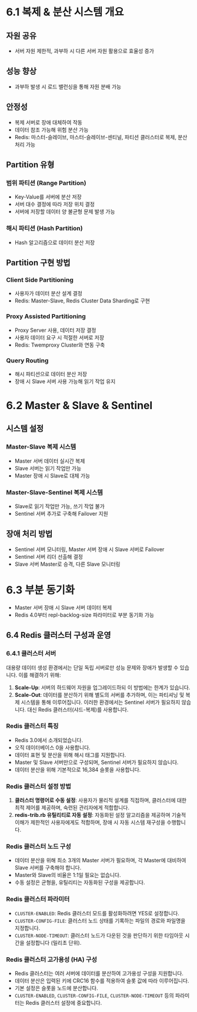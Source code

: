 # 6.1 복제 & 분산 시스템 개요

## 자원 공유
- 서버 자원 제한적, 과부하 시 다른 서버 자원 활용으로 효율성 증가

## 성능 향상
- 과부하 발생 시 로드 밸런싱을 통해 자원 분배 가능

## 안정성
- 복제 서버로 장애 대체하여 작동
- 데이터 참조 가능해 위험 분산 가능
- Redis: 마스터-슬레이브, 마스터-슬레이브-센티널, 파티션 클러스터로 복제, 분산처리 가능

## Partition 유형
### 범위 파티션 (Range Partition)
- Key-Value를 서버에 분산 저장
- 서버 대수 결정에 따라 저장 위치 결정
- 서버에 저장할 데이터 양 불균형 문제 발생 가능

### 해시 파티션 (Hash Partition)
- Hash 알고리즘으로 데이터 분산 저장

## Partition 구현 방법
### Client Side Partitioning
- 사용자가 데이터 분산 설계 결정
- Redis: Master-Slave, Redis Cluster Data Sharding로 구현

### Proxy Assisted Partitioning
- Proxy Server 사용, 데이터 저장 결정
- 사용자 데이터 요구 시 적절한 서버로 저장
- Redis: Twemproxy Cluster와 연동 구축

### Query Routing
- 해시 파티션으로 데이터 분산 저장
- 장애 시 Slave 서버 사용 가능해 읽기 작업 유지

# 6.2 Master & Slave & Sentinel

## 시스템 설정
### Master-Slave 복제 시스템
- Master 서버 데이터 실시간 복제
- Slave 서버는 읽기 작업만 가능
- Master 장애 시 Slave로 대체 가능

### Master-Slave-Sentinel 복제 시스템
- Slave로 읽기 작업만 가능, 쓰기 작업 불가
- Sentinel 서버 추가로 구축해 Failover 지원

## 장애 처리 방법
- Sentinel 서버 모니터링, Master 서버 장애 시 Slave 서버로 Failover
- Sentinel 서버 리더 선출해 결정
- Slave 서버 Master로 승격, 다른 Slave 모니터링

# 6.3 부분 동기화
- Master 서버 장애 시 Slave 서버 데이터 복제
- Redis 4.0부터 repl-backlog-size 파라미터로 부분 동기화 가능


## 6.4 Redis 클러스터 구성과 운영

### 6.4.1 클러스터 서버

대용량 데이터 생성 환경에서는 단일 독립 서버로만 성능 문제와 장애가 발생할 수 있습니다. 이를 해결하기 위해:

1. **Scale-Up**: 서버의 하드웨어 자원을 업그레이드하되 이 방법에는 한계가 있습니다.
2. **Scale-Out**: 데이터를 분산하기 위해 별도의 서버를 추가하며, 이는 파티셔닝 및 복제 시스템을 통해 이루어집니다. 이러한 환경에서는 Sentinel 서버가 필요하지 않습니다. 대신 Redis 클러스터(샤드-복제)를 사용합니다.

### Redis 클러스터 특징

- Redis 3.0에서 소개되었습니다.
- 오직 데이터베이스 0을 사용합니다.
- 데이터 표현 및 분산을 위해 해시 태그를 지원합니다.
- Master 및 Slave 서버만으로 구성되며, Sentinel 서버가 필요하지 않습니다.
- 데이터 분산을 위해 기본적으로 16,384 슬롯을 사용합니다.

### Redis 클러스터 설정 방법

1. **클러스터 명령어로 수동 설정**: 사용자가 물리적 설계를 직접하며, 클러스터에 대한 최적 제어를 제공하며, 숙련된 관리자에게 적합합니다.
2. **redis-trib.rb 유틸리티로 자동 설정**: 자동화된 설정 알고리즘을 제공하며 기술적 이해가 제한적인 사용자에게도 적합하며, 장애 시 자동 시스템 재구성을 수행합니다.

### Redis 클러스터 노드 구성

- 데이터 분산을 위해 최소 3개의 Master 서버가 필요하며, 각 Master에 대비하여 Slave 서버를 구축해야 합니다.
- Master와 Slave의 비율은 1:1일 필요는 없습니다.
- 수동 설정은 균형을, 유틸리티는 자동화된 구성을 제공합니다.

### Redis 클러스터 파라미터

- `CLUSTER-ENABLED`: Redis 클러스터 모드를 활성화하려면 YES로 설정합니다.
- `CLUSTER-CONFIG-FILE`: 클러스터 노드 상태를 기록하는 파일의 경로와 파일명을 지정합니다.
- `CLUSTER-NODE-TIMEOUT`: 클러스터 노드가 다운된 것을 판단하기 위한 타임아웃 시간을 설정합니다 (밀리초 단위).

### Redis 클러스터 고가용성 (HA) 구성

- Redis 클러스터는 여러 서버에 데이터를 분산하여 고가용성 구성을 지원합니다.
- 데이터 분산은 입력된 키에 CRC16 함수를 적용하여 슬롯 값에 따라 이루어집니다.
- 기본 설정은 슬롯을 노드에 분산합니다.
- `CLUSTER-ENABLED`, `CLUSTER-CONFIG-FILE`, `CLUSTER-NODE-TIMEOUT` 등의 파라미터는 Redis 클러스터 설정에 중요합니다.
